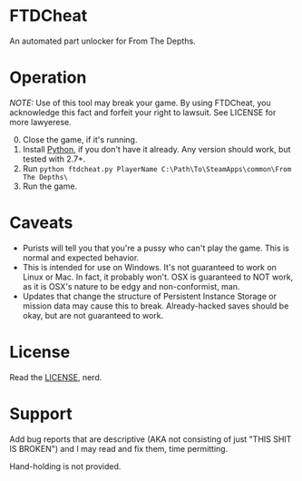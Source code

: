 # FTDCheat

An automated part unlocker for From The Depths.

# Operation
*NOTE:* Use of this tool may break your game.  By using FTDCheat, you acknowledge this fact and forfeit your right to lawsuit.  See LICENSE for more lawyerese.

0. Close the game, if it's running.
1. Install [Python](http://python.org/), if you don't have it already.  Any version should work, but tested with 2.7+.
2. Run `python ftdcheat.py PlayerName C:\Path\To\SteamApps\common\From The Depths\`
3. Run the game.

# Caveats

* Purists will tell you that you're a pussy who can't play the game.  This is normal and expected behavior.
* This is intended for use on Windows.  It's not guaranteed to work on Linux or Mac.  In fact, it probably won't.  OSX is guaranteed to NOT work, as it is OSX's nature to be edgy and non-conformist, man.
* Updates that change the structure of Persistent Instance Storage or mission data may cause this to break.  Already-hacked saves should be okay, but are not guaranteed to work.

# License

Read the [LICENSE](LICENSE), nerd.

# Support

Add bug reports that are descriptive (AKA not consisting of just "THIS SHIT IS BROKEN") and I may read and fix them, time permitting.

Hand-holding is not provided.
